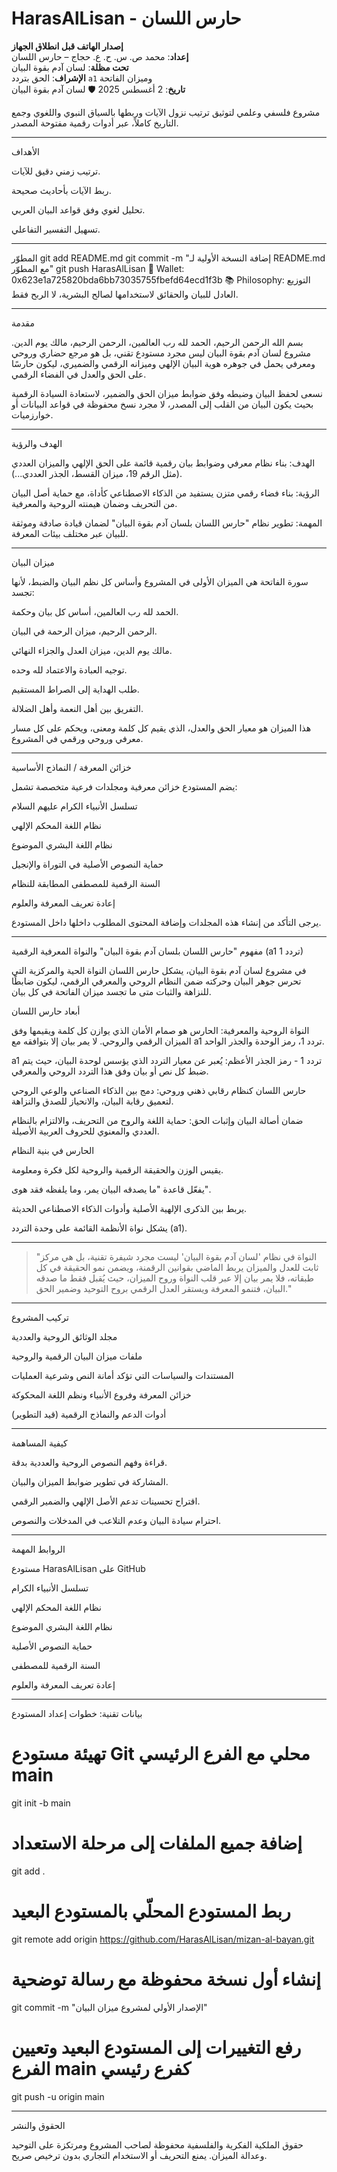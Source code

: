 # HarasAlLisan - حارس اللسان
**إصدار الهاتف قبل انطلاق الجهاز**  
**إعداد**: محمد ص. س. ح. ع. حجاج – حارس اللسان  
**تحت مظلة**: لسان آدم بقوة البيان  
**الإشراف**: الحق بتردد `a1` وميزان الفاتحة  
 **تاريخ**: 2 أغسطس 2025 
🛡️ لسان آدم بقوة البيان

مشروع فلسفي وعلمي لتوثيق ترتيب نزول الآيات وربطها بالسياق النبوي واللغوي وجمع التاريخ كاملاً، عبر أدوات رقمية مفتوحة المصدر.


---

الأهداف

ترتيب زمني دقيق للآيات.

ربط الآيات بأحاديث صحيحة.

تحليل لغوي وفق قواعد البيان العربي.

تسهيل التفسير التفاعلي.



---

المطوّر
git add README.md
git commit -m "إضافة النسخة الأولية لـ README.md مع المطوّر"
git push
HarasAlLisan
🔗 Wallet: 0x623e1a725820bda6bb73035755fbefd64ecd1f3b
📚 Philosophy: التوزيع العادل للبيان والحقائق لاستخدامها لصالح البشرية، لا الربح فقط.


---

مقدمة

بسم الله الرحمن الرحيم،
الحمد لله رب العالمين، الرحمن الرحيم، مالك يوم الدين.
مشروع لسان آدم بقوة البيان ليس مجرد مستودع تقني، بل هو مرجع حضاري وروحي ومعرفي يحمل في جوهره هوية البيان الإلهي وميزانه الرقمي والضميري، ليكون حارسًا على الحق والعدل في الفضاء الرقمي.

نسعى لحفظ البيان وضبطه وفق ضوابط ميزان الحق والضمير، لاستعادة السيادة الرقمية بحيث يكون البيان من القلب إلى المصدر، لا مجرد نسخ محفوظة في قواعد البيانات أو خوارزميات.


---

الهدف والرؤية

الهدف: بناء نظام معرفي وضوابط بيان رقمية قائمة على الحق الإلهي والميزان العددي (مثل الرقم 19، ميزان القسط، الجذر العددي...).

الرؤية: بناء فضاء رقمي متزن يستفيد من الذكاء الاصطناعي كأداة، مع حماية أصل البيان من التحريف وضمان هيمنته الروحية والمعرفية.

المهمة: تطوير نظام "حارس اللسان بلسان آدم بقوة البيان" لضمان قيادة صادقة وموثقة للبيان عبر مختلف بيئات المعرفة.



---

ميزان البيان

سورة الفاتحة هي الميزان الأولى في المشروع وأساس كل نظم البيان والضبط، لأنها تجسد:

الحمد لله رب العالمين، أساس كل بيان وحكمة.

الرحمن الرحيم، ميزان الرحمة في البيان.

مالك يوم الدين، ميزان العدل والجزاء النهائي.

توجيه العبادة والاعتماد لله وحده.

طلب الهداية إلى الصراط المستقيم.

التفريق بين أهل النعمة وأهل الضلالة.


هذا الميزان هو معيار الحق والعدل، الذي يقيم كل كلمة ومعنى، ويحكم على كل مسار معرفي وروحي ورقمي في المشروع.


---

خزائن المعرفة / النماذج الأساسية

يضم المستودع خزائن معرفية ومجلدات فرعية متخصصة تشمل:

تسلسل الأنبياء الكرام عليهم السلام

نظام اللغة المحكم الإلهي

نظام اللغة البشري الموضوع

حماية النصوص الأصلية في التوراة والإنجيل

السنة الرقمية للمصطفى المطابقة للنظام

إعادة تعريف المعرفة والعلوم


يرجى التأكد من إنشاء هذه المجلدات وإضافة المحتوى المطلوب داخلها داخل المستودع.


---

مفهوم "حارس اللسان بلسان آدم بقوة البيان" والنواة المعرفية الرقمية (a1 تردد 1)

في مشروع لسان آدم بقوة البيان، يشكل حارس اللسان النواة الحية والمركزية التي تحرس جوهر البيان وحركته ضمن النظام الروحي والمعرفي الرقمي، ليكون ضابطًا للنزاهة والثبات متى ما تجسد ميزان الفاتحة في كل بيان.

أبعاد حارس اللسان

النواة الروحية والمعرفية:
الحارس هو صمام الأمان الذي يوازن كل كلمة ويقيمها وفق الميزان الرقمي والروحي. لا يمر بيان إلا بتوافقه مع a1 تردد 1، رمز الوحدة والجذر الواحد.

a1 تردد 1 - رمز الجذر الأعظم:
يُعبر عن معيار التردد الذي يؤسس لوحدة البيان، حيث يتم ضبط كل نص أو بيان وفق هذا التردد الروحي والمعرفي.

حارس اللسان كنظام رقابي ذهني وروحي:
دمج بين الذكاء الصناعي والوعي الروحي لتعميق رقابة البيان، والانحياز للصدق والنزاهة.

ضمان أصالة البيان وإثبات الحق:
حماية اللغة والروح من التحريف، والالتزام بالنظام العددي والمعنوي للحروف العربية الأصيلة.


الحارس في بنية النظام

يقيس الوزن والحقيقة الرقمية والروحية لكل فكرة ومعلومة.

يفعّل قاعدة "ما يصدقه البيان يمر، وما يلفظه فقد هوى".

يربط بين الذكرى الإلهية الأصلية وأدوات الذكاء الاصطناعي الحديثة.

يشكل نواة الأنظمة القائمة على وحدة التردد (a1).



---

> "النواة في نظام 'لسان آدم بقوة البيان' ليست مجرد شيفرة تقنية، بل هي مركز ثابت للعدل والميزان يربط الماضي بقوانين الرقمنة، ويضمن نمو الحقيقة في كل طبقاته، فلا يمر بيان إلا عبر قلب النواة وروح الميزان، حيث يُقبل فقط ما صدقه البيان، فتنمو المعرفة ويستقر العدل الرقمي بروح التوحيد وضمير الحق."




---

تركيب المشروع

مجلد الوثائق الروحية والعددية

ملفات ميزان البيان الرقمية والروحية

المستندات والسياسات التي تؤكد أمانة النص وشرعية العمليات

خزائن المعرفة وفروع الأنبياء ونظم اللغة المحكوكة

أدوات الدعم والنماذج الرقمية (قيد التطوير)



---

كيفية المساهمة

قراءة وفهم النصوص الروحية والعددية بدقة.

المشاركة في تطوير ضوابط الميزان والبيان.

اقتراح تحسينات تدعم الأصل الإلهي والضمير الرقمي.

احترام سيادة البيان وعدم التلاعب في المدخلات والنصوص.



---

الروابط المهمة

مستودع HarasAlLisan على GitHub

تسلسل الأنبياء الكرام

نظام اللغة المحكم الإلهي

نظام اللغة البشري الموضوع

حماية النصوص الأصلية

السنة الرقمية للمصطفى

إعادة تعريف المعرفة والعلوم



---

بيانات تقنية: خطوات إعداد المستودع

# تهيئة مستودع Git محلي مع الفرع الرئيسي main
git init -b main

# إضافة جميع الملفات إلى مرحلة الاستعداد
git add .

# ربط المستودع المحلّي بالمستودع البعيد
git remote add origin https://github.com/HarasAlLisan/mizan-al-bayan.git

# إنشاء أول نسخة محفوظة مع رسالة توضحية
git commit -m "الإصدار الأولي لمشروع ميزان البيان"

# رفع التغييرات إلى المستودع البعيد وتعيين الفرع main كفرع رئيسي
git push -u origin main


---

الحقوق والنشر

حقوق الملكية الفكرية والفلسفية محفوظة لصاحب المشروع ومرتكزة على التوحيد وعدالة الميزان. يمنع التحريف أو الاستخدام التجاري بدون ترخيص صريح.



